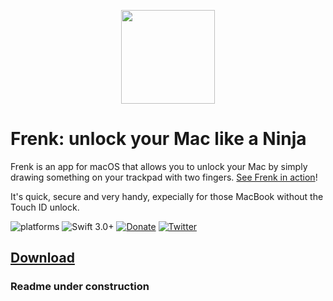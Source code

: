 <p align="center">
  <img src="https://github.com/efremio/frenkapp/blob/master/Squiggle/Assets.xcassets/AppIcon.appiconset/512.png" width=150px" heght=150px"/>
</p>

# Frenk: unlock your Mac like a Ninja
Frenk is an app for macOS that allows you to unlock your Mac by simply drawing something on your trackpad with two fingers. [See Frenk in action](https://www.youtube.com/watch?v=rX-yfI9Jb9Y)!

It's quick, secure and very handy, expecially for those MacBook without the Touch ID unlock.

![platforms](https://img.shields.io/badge/platform-macOS-333333.svg)
![Swift 3.0+](https://img.shields.io/badge/Swift-3.0%2B-orange.svg)
[![Donate](https://img.shields.io/badge/Donate-PayPal-blue.svg)](https://www.paypal.com/cgi-bin/webscr?cmd=_s-xclick&hosted_button_id=3U48GEZG3BF5Y)
[![Twitter](https://img.shields.io/badge/twitter-@efremagnilleri-green.svg?style=flat)](https://twitter.com/efremagnilleri)
## [Download](https://goo.gl/aoMMby)

###

### Readme under construction
